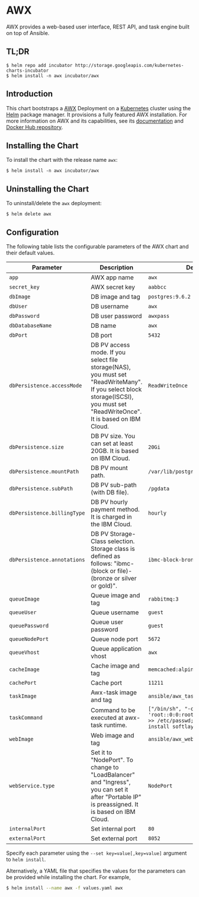 # AWX

AWX provides a web-based user interface, REST API, and task engine built on top of Ansible.


## TL;DR

```console
$ helm repo add incubator http://storage.googleapis.com/kubernetes-charts-incubator
$ helm install -n awx incubator/awx
```


## Introduction

This chart bootstraps a [AWX](https://github.com/ansible/awx) Deployment on a [Kubernetes](https://kubernetes.io) cluster
using the [Helm](https://helm.sh) package manager. It provisions a fully featured AWX installation.
For more information on AWX and its capabilities, see its [documentation](https://docs.ansible.com/ansible-tower/index.html) and [Docker Hub repository](https://hub.docker.com/u/ansible/).


## Installing the Chart

To install the chart with the release name `awx`:

```console
$ helm install -n awx incubator/awx
```


## Uninstalling the Chart

To uninstall/delete the `awx` deployment:

```console
$ helm delete awx
```


## Configuration

The following table lists the configurable parameters of the AWX chart and their default values.

Parameter | Description | Default
--- | --- | ---
`app` | AWX app name | `awx`
`secret_key` | AWX secret key | `aabbcc`
`dbImage` | DB image and tag | `postgres:9.6.2`
`dbUser` | DB username | `awx`
`dbPassword` | DB user password | `awxpass`
`dbDatabaseName` | DB name | `awx`
`dbPort` | DB port | `5432`
`dbPersistence.accessMode` | DB PV access mode. If you select file storage(NAS), you must set "ReadWriteMany". If you select block storage(ISCSI), you must set "ReadWriteOnce". It is based on IBM Cloud. | `ReadWriteOnce`
`dbPersistence.size` | DB PV size. You can set at least 20GB. It is based on IBM Cloud. | `20Gi`
`dbPersistence.mountPath` | DB PV mount path. | `/var/lib/postgresql/data`
`dbPersistence.subPath` | DB PV sub-path (with DB file). | `/pgdata`
`dbPersistence.billingType` | DB PV hourly payment method. It is charged in the IBM Cloud. | `hourly`
`dbPersistence.annotations` | DB PV Storage-Class selection. Storage class is defined as follows: "ibmc-(block or file)-(bronze or silver or gold)". | `ibmc-block-bronze`
`queueImage` | Queue image and tag | `rabbitmq:3`
`queueUser` | Queue username | `guest`
`queuePassword` | Queue user password | `guest`
`queueNodePort` | Queue node port | `5672`
`queueVhost` | Queue application vhost | `awx`
`cacheImage` | Cache image and tag | `memcached:alpine`
`cachePort` | Cache port | `11211`
`taskImage` | Awx-task image and tag | `ansible/awx_task:latest`
`taskCommand` | Command to be executed at awx-task runtime. | `["/bin/sh", "-c", "echo 'root::0:0:root:/root:/bin/bash' >> /etc/passwd;su -c 'pip install softlayer pywinrm'"]`
`webImage` | Web image and tag | `ansible/awx_web:latest`
`webService.type` | Set it to "NodePort". To change to "LoadBalancer" and "Ingress", you can set it after "Portable IP" is preassigned. It is based on IBM Cloud. | `NodePort`
`internalPort` | Set internal port | `80`
`externalPort` | Set external port | `8052`

Specify each parameter using the `--set key=value[,key=value]` argument to `helm install`.

Alternatively, a YAML file that specifies the values for the parameters can be provided while installing the chart. For example,

```bash
$ helm install --name awx -f values.yaml awx
```
